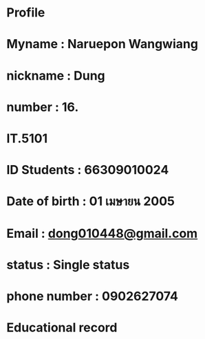 # Profile
# Myname : Naruepon Wangwiang
# nickname : Dung
# number : 16.
# IT.5101
# ID Students : 66309010024
# Date of birth : 01 เมษายน 2005
# Email : dong010448@gmail.com
# status : Single status
# phone number : 0902627074
# Educational record
